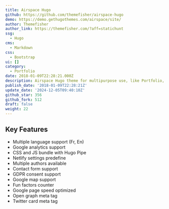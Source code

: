```yaml
---
title: Airspace Hugo
github: https://github.com/themefisher/airspace-hugo
demo: https://demo.gethugothemes.com/airspace/site/
author: Themefisher
author_link: https://themefisher.com/?aff=statichunt
ssg:
  - Hugo
cms:
  - Markdown
css:
  - Bootstrap
ui: []
category:
  - Portfolio
date: 2018-01-09T22:28:21.000Z
description: Airspace Hugo theme for multipurpose use, like Portfolio, Blog, Business.
publish_date: '2018-01-09T22:28:21Z'
update_date: '2024-12-05T09:40:10Z'
github_star: 356
github_fork: 512
draft: false
weight: 22
---
```

## Key Features

- Multiple language support (Fr, En)
- Google analytics support
- CSS and JS bundle with Hugo Pipe
- Netlify settings predefine
- Multiple authors available
- Contact form support
- GDPR consent support
- Google map support
- Fun factors counter
- Google page speed optimized
- Open graph meta tag
- Twitter card meta tag
